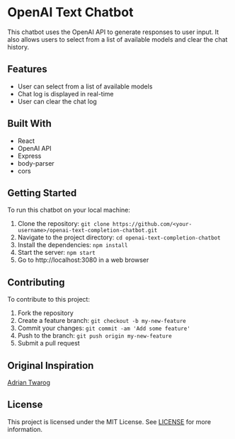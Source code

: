 # OpenAI Text Chatbot

This chatbot uses the OpenAI API to generate responses to user input. It also allows users to select from a list of available models and clear the chat history.

## Features

- User can select from a list of available models
- Chat log is displayed in real-time
- User can clear the chat log

## Built With

- React
- OpenAI API
- Express
- body-parser
- cors

## Getting Started

To run this chatbot on your local machine:

1. Clone the repository: `git clone https://github.com/<your-username>/openai-text-completion-chatbot.git`
2. Navigate to the project directory: `cd openai-text-completion-chatbot`
3. Install the dependencies: `npm install`
4. Start the server: `npm start`
5. Go to http://localhost:3080 in a web browser

## Contributing

To contribute to this project:

1. Fork the repository
2. Create a feature branch: `git checkout -b my-new-feature`
3. Commit your changes: `git commit -am 'Add some feature'`
4. Push to the branch: `git push origin my-new-feature`
5. Submit a pull request

## Original Inspiration
[Adrian Twarog](https://www.youtube.com/watch?v=qwM23_kF4v4&t=1942s)

## License

This project is licensed under the MIT License. See [LICENSE](LICENSE) for more information.

